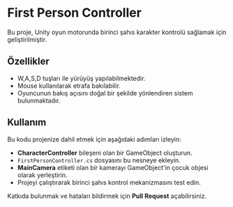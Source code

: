 <h1>First Person Controller</h1>
<p>Bu proje, Unity oyun motorunda birinci şahıs karakter kontrolü sağlamak için geliştirilmiştir.</p>
<h2>Özellikler</h2>
<ul>
  <li>W,A,S,D tuşları ile yürüyüş yapılabilmektedir.</li>
  <li>Mouse kullanılarak etrafa bakılabilir.</li>
  <li>Oyuncunun bakış açısını doğal bir şekilde yönlendiren sistem bulunmaktadır.</li>
</ul>
<h2>Kullanım</h2>
<p>Bu kodu projenize dahil etmek için aşağıdaki adımları izleyin:</p>
<ul>
  <li><b>CharacterController</b> bileşeni olan bir GameObject oluşturun.</li>
  <li><code>FirstPersonController.cs</code> dosyasını bu nesneye ekleyin.</li>
  <li><b>MainCamera</b> etiketi olan bir kamerayı GameObject'in çocuk objesi olarak yerleştirin.</li>
  <li>Projeyi çalıştırarak birinci şahıs kontrol mekanizmasını test edin.</li>
</ul>
<p>Katkıda bulunmak ve hataları bildirmek için <b>Pull Request</b> açabilirsiniz.</p>
